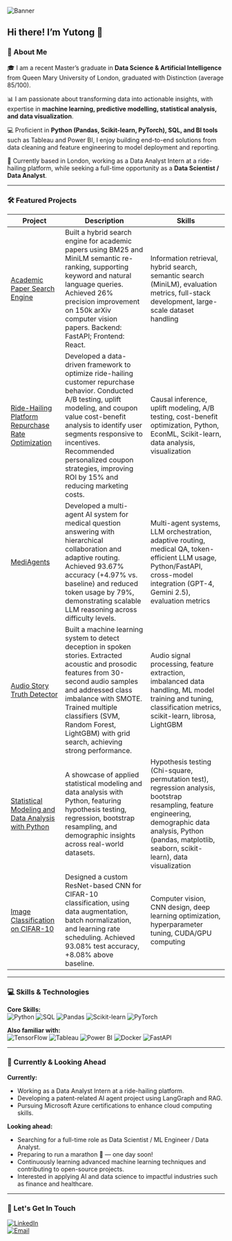 ![Banner](#) <!-- You can replace this with a custom banner image or gif -->  

## Hi there! I’m Yutong 👋

### 📖 About Me

🎓 I am a recent Master’s graduate in **Data Science &  Artificial Intelligence** from Queen Mary University of London, graduated with Distinction (average 85/100).  

📊 I am passionate about transforming data into actionable insights, with expertise in **machine learning, predictive modelling, statistical analysis, and data visualization**.  

💻 Proficient in **Python (Pandas, Scikit-learn, PyTorch), SQL, and BI tools** such as Tableau and Power BI, I enjoy building end-to-end solutions from data cleaning and feature engineering to model deployment and reporting.  

📍 Currently based in London, working as a Data Analyst Intern at a ride-hailing platform, while seeking a full-time opportunity as a **Data Scientist / Data Analyst**.  

---

### 🛠️ Featured Projects

| Project | Description | Skills |
|---------|-------------|--------|
| [Academic Paper Search Engine](https://github.com/YutongNa/Academic-Paper-Search-Engine) | Built a hybrid search engine for academic papers using BM25 and MiniLM semantic re-ranking, supporting keyword and natural language queries. Achieved 26% precision improvement on 150k arXiv computer vision papers. Backend: FastAPI; Frontend: React. | Information retrieval, hybrid search, semantic search (MiniLM), evaluation metrics, full-stack development, large-scale dataset handling |
| [Ride-Hailing Platform Repurchase Rate Optimization](https://github.com/YutongNa/Ride-Hailing-Repurchase-Optimization) | Developed a data-driven framework to optimize ride-hailing customer repurchase behavior. Conducted A/B testing, uplift modeling, and coupon value cost-benefit analysis to identify user segments responsive to incentives. Recommended personalized coupon strategies, improving ROI by 15% and reducing marketing costs. | Causal inference, uplift modeling, A/B testing, cost-benefit optimization, Python, EconML, Scikit-learn, data analysis, visualization |
| [MediAgents](https://github.com/YutongNa/MediAgents-MDM) | Developed a multi-agent AI system for medical question answering with hierarchical collaboration and adaptive routing. Achieved 93.67% accuracy (+4.97% vs. baseline) and reduced token usage by 79%, demonstrating scalable LLM reasoning across difficulty levels. | Multi-agent systems, LLM orchestration, adaptive routing, medical QA, token-efficient LLM usage, Python/FastAPI, cross-model integration (GPT-4, Gemini 2.5), evaluation metrics |
| [Audio Story Truth Detector](https://github.com/YutongNa/Audio-Story-Truth-Detector) | Built a machine learning system to detect deception in spoken stories. Extracted acoustic and prosodic features from 30-second audio samples and addressed class imbalance with SMOTE. Trained multiple classifiers (SVM, Random Forest, LightGBM) with grid search, achieving strong performance. | Audio signal processing, feature extraction, imbalanced data handling, ML model training and tuning, classification metrics, scikit-learn, librosa, LightGBM |
| [Statistical Modeling and Data Analysis with Python](https://github.com/YutongNa/statistical-modeling-examples) | A showcase of applied statistical modeling and data analysis with Python, featuring hypothesis testing, regression, bootstrap resampling, and demographic insights across real-world datasets. | Hypothesis testing (Chi-square, permutation test), regression analysis, bootstrap resampling, feature engineering, demographic data analysis, Python (pandas, matplotlib, seaborn, scikit-learn), data visualization |
| [Image Classification on CIFAR-10](https://github.com/YutongNa/Image-Classification-on-CIFAR-10) | Designed a custom ResNet-based CNN for CIFAR-10 classification, using data augmentation, batch normalization, and learning rate scheduling. Achieved 93.08% test accuracy, +8.08% above baseline. | Computer vision, CNN design, deep learning optimization, hyperparameter tuning, CUDA/GPU computing |

---

### 💻 Skills & Technologies  

**Core Skills:**  
![Python](https://img.shields.io/badge/Python-3776AB?logo=python&logoColor=white) 
![SQL](https://img.shields.io/badge/SQL-4479A1?logo=postgresql&logoColor=white) 
![Pandas](https://img.shields.io/badge/Pandas-150458?logo=pandas&logoColor=white) 
![Scikit-learn](https://img.shields.io/badge/Scikit--learn-F7931E?logo=scikit-learn&logoColor=white) 
![PyTorch](https://img.shields.io/badge/PyTorch-EE4C2C?logo=pytorch&logoColor=white)  

**Also familiar with:**  
![TensorFlow](https://img.shields.io/badge/TensorFlow-FF6F00?logo=tensorflow&logoColor=white) 
![Tableau](https://img.shields.io/badge/Tableau-E97627?logo=tableau&logoColor=white) 
![Power BI](https://img.shields.io/badge/PowerBI-F2C811?logo=powerbi&logoColor=black) 
![Docker](https://img.shields.io/badge/Docker-2496ED?logo=docker&logoColor=white) 
![FastAPI](https://img.shields.io/badge/FastAPI-009688?logo=fastapi&logoColor=white)

---

### 🔮 Currently & Looking Ahead  

**Currently:**

- Working as a Data Analyst Intern at a ride-hailing platform.  
- Developing a patent-related AI agent project using LangGraph and RAG.  
- Pursuing Microsoft Azure certifications to enhance cloud computing skills.

**Looking ahead:**  

- Searching for a full-time role as Data Scientist / ML Engineer / Data Analyst.  
- Preparing to run a marathon 🏃 — one day soon!  
- Continuously learning advanced machine learning techniques and contributing to open-source projects.  
- Interested in applying AI and data science to impactful industries such as finance and healthcare.  

---

### 🤝 Let's Get In Touch  

[![LinkedIn](https://img.shields.io/badge/LinkedIn-Connect-blue?logo=linkedin)](https://www.linkedin.com/in/yutong-na-1oo6)  
[![Email](https://img.shields.io/badge/Email-Connect-red?logo=gmail)](mailto:yutong.na.tech@gmail.com)

